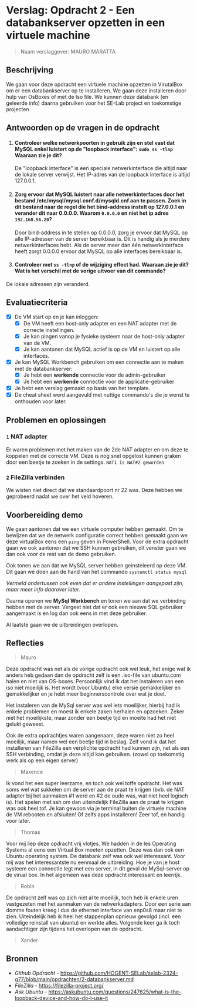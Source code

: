 # Verslag: Opdracht 2 - Een databankserver opzetten in een virtuele machine

> Naam verslaggever: MAURO MARATTA

## Beschrijving

We gaan voor deze opdracht een virtuele machine opzetten in VirutalBox om er een databankserver op te installeren. We gaan deze installeren door hulp van OsBoxes of met de Iso file. We kunnen deze databank (en geleerde info) daarna gebruiken voor het SE-Lab project en toekomstige projecten

## Antwoorden op de vragen in de opdracht

1. #### Controleer welke netwerkpoorten in gebruik zijn en stel vast dat MySQL enkel luistert op de "loopback interface": `sudo ss -tlnp` Waaraan zie je dit?

   De "loopback interface" is een speciale netwerkinterface die altijd naar de lokale server verwijst. Het IP-adres van de loopback interface is altijd 127.0.0.1.

2. #### Zorg ervoor dat MySQL luistert naar alle netwerkinterfaces door het bestand /etc/mysql/mysql.conf.d/mysqld.cnf aan te passen. Zoek in dit bestand naar de regel die het bind-address instelt op 127.0.0.1 en verander dit naar 0.0.0.0. Waarom `0.0.0.0` en niet het ip adres `192.168.56.20`?

   Door bind-address in te stellen op 0.0.0.0, zorg je ervoor dat MySQL op alle IP-adressen van de server bereikbaar is. Dit is handig als je merdere netwerkinterfaces hebt. Als de server meer dan één netwerkinterface heeft zorgt 0.0.0.0 ervoor dat MySQL op alle interfaces bereikbaar is.

3. #### Controleer met `ss -tlnp` of de wijziging effect had. Waaraan zie je dit? Wat is het verschil met de vorige uitvoer van dit commando?

De lokale adressen zijn veranderd.

## Evaluatiecriteria

- [x] De VM start op en je kan inloggen:
  - [x] De VM heeft een host-only adapter en een NAT adapter met de correcte instellingen.
  - [x] Je kan pingen vanop je fysieke systeem naar de host-only adapter van de VM.
  - [x] Je kan aantonen dat MySQL actief is op de VM en luistert op alle interfaces.
- [x] Je kan MySQL Workbench gebruiken om een connectie aan te maken met de databankserver:
  - [x] Je hebt een **werkende** connectie voor de admin-gebruiker
  - [x] Je hebt een **werkende** connectie voor de applicatie-gebruiker
- [x] Je hebt een verslag gemaakt op basis van het template.
- [x] De cheat sheet werd aangevuld met nuttige commando's die je wenst te onthouden voor later.

## Problemen en oplossingen

### `1` NAT adapter

Er waren problemen met het maken van de 2de NAT adapter en om deze te koppelen met de correcte VM. Deze is nog snel opgelost kunnen graken door een beetje te zoeken in de settings. `NAT1 is NAT#2 geworden`

### `2` FileZilla verbinden

We wisten niet direct dat we standaardpoort nr _22_ was. Deze hebben we geprobeerd nadat we over het veld hoveren.

## Voorbereiding demo

We gaan aantonen dat we een virtuele computer hebben gemaakt. Om te bewijzen dat we de netwerk configuratie correct hebben gemaakt gaan we deze virtualBox eens een `ping` geven in PowerShell. Voor de extra opdracht gaan we ook aantonen dat we SSH kunnen gebruiken, dit venster gaan we dan ook voor de rest van de demo gebruiken.

Ook tonen we aan dat we MySQL server hebben geinsteleerd op deze VM. Dit gaan we doen aan de hand van het commando `systemctl status mysql`

_Vermeld ondertussen ook even dat er andere instellingen aangepast zijn, maar meer info daarover later._

Daarna openen we **MySql Workbench** en tonen we aan dat we verbinding hebben met de server. Vergeet niet dat er ook een nieuwe SQL gebruiker aangemaakt is en log dan ook eens in met deze gebruiker.

Al laatste gaan we de uitbreidingen overlopen.

## Reflecties

> Mauro

Deze opdracht was net als de vorige opdracht ook wel leuk, het enige wat ik anders heb gedaan dan de opdracht zelf is een .iso-file van ubuntu.com halen en niet van OS-boxes.
Persoonlijk vind ik dat het instaleren van een iso niet moeilijk is. Het wordt (voor Ubuntu) elke versie gemakkelijker en gemakkelijker en je hebt meer beginnerscontrole over wat je doet.

Het instaleren van de MySql server was wel iets moeilijker, hierbij had ik enkele problemen en moest ik enkele zaken herhalen en opzoeken. Zeker niet het moeilijkste, maar zonder een beetje tijd en moeite had het niet gelukt geweest.

Ook de extra opdrachtjes waren aangenaam, deze waren niet zo heel moeilijk, maar namen wel een beetje tijd in beslag. Zelf vond ik dat het installeren van FileZilla een verplichte opdracht had kunnen zijn, net als een SSH verbinding, omdat je deze altijd kan gebruiken. (zowel op toekomstig werk als op een eigen server)

> Maxence

Ik vond het een super leerzame, en toch ook wel toffe opdracht. Het was soms wel wat sukkelen om de server aan de praat te krijgen (bvb. de NAT adapter bij het aanmaken #1 werd en #2 de oude was, wat niet heel logisch is). Het spelen met ssh om dan uiteindelijk FileZilla aan de praat te krijgen was ook heel tof. Je kan gewoon via je terminal buiten de virtuele machine de VM rebooten en afsluiten! Of zelfs apps installeren! Zeer tof, en handig voor later.

> Thomas

Voor mij liep deze opdracht vrij vlotjes. We hadden in de les Operating Systems al eens een Virtual Box moeten opzetten. Deze was dan ook een Ubuntu operating system. De databank zelf was ook wel interessant. Voor mij was het interessantste nu eenmaal de uitbreiding. Hoe je van je host systeem een connectie legt met een server, in dit geval de MySql-server op de virual box. In het algemeen was deze opdracht interessant en leerrijk.

> Robin

De opdracht zelf was op zich niet al te moeilijk, toch heb ik enkele uren vastgezeten met het aanmaken van de netwerkadapters. Door een serie aan domme fouten kreeg i dus de ethernet interface van enp0s8 maar niet te zien. Uiteindelijk heb ik heel het stappenplan opnieuw gevolgd (incl. een volledige reinstall van ubuntu) en werkte alles. Volgende keer ga ik toch aandachtiger zijn tijdens het overlopen van de opdracht.

> Xander

## Bronnen

- _Github Opdracht_ - https://github.com/HOGENT-SELab/selab-2324-g77/blob/main/opdrachten/2-databankserver.md
- _FileZilla_ - https://filezilla-project.org/
- _Ask Ubuntu_ - https://askubuntu.com/questions/247625/what-is-the-loopback-device-and-how-do-i-use-it
